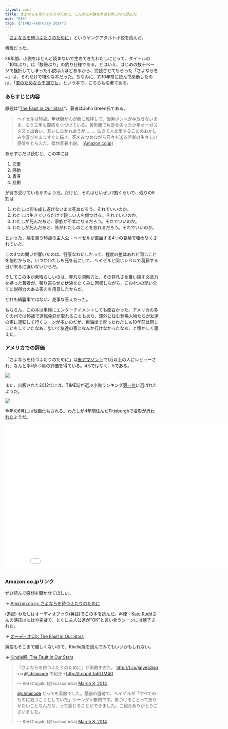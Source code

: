 ```yaml
---
layout: post
title: さよならを待つふたりのために。こんなに素敵な本は10年ぶりに読んだ
ogi: "016"
tags: ["1402-February 2014"]
---
```


「<a href="http://www.amazon.co.jp/gp/product/4001164051/ref=as_li_ss_tl?ie=UTF8&camp=247&creative=7399&creativeASIN=4001164051&linkCode=as2&tag=chibicode-22">さよならを待つふたりのために</a><img src="http://ir-jp.amazon-adsystem.com/e/ir?t=chibicode-22&l=as2&o=9&a=4001164051" width="1" height="1" border="0" alt="" style="border:none !important; margin:0px !important;" />」というヤングアダルト小説を読んだ。

素敵だった。

26年間、小説をほとんど読まないで生きてきたわたしにとって、タイトルの「10年ぶり」は「数冊ぶり」の釣り仕様である。とはいえ、はじめの数十ページで挫折してしまった小説は山ほどあるから、完読させてもらった「さよならを~」は、それだけで特別な本だった。ちなみに、約10年前に読んで感動したのは、「<a href="http://www.amazon.co.jp/gp/product/4151200436/ref=as_li_ss_tl?ie=UTF8&camp=247&creative=7399&creativeASIN=4151200436&linkCode=as2&tag=chibicode-22">君のためなら千回でも</a><img src="http://ir-jp.amazon-adsystem.com/e/ir?t=chibicode-22&l=as2&o=9&a=4151200436" width="1" height="1" border="0" alt="" style="border:none !important; margin:0px !important;" />」という本で、こちらも名著である。

### あらすじと内容

原題は"<a href="http://www.amazon.co.jp/gp/product/0141345659/ref=as_li_ss_tl?ie=UTF8&camp=247&creative=7399&creativeASIN=0141345659&linkCode=as2&tag=chibicode-22">The Fault in Our Stars</a><img src="http://ir-jp.amazon-adsystem.com/e/ir?t=chibicode-22&l=as2&o=9&a=0141345659" width="1" height="1" border="0" alt="" style="border:none !important; margin:0px !important;" />"、著者はJohn Green氏である。

> ヘイゼルは16歳。甲状腺がんが肺に転移して、酸素ボンベが手放せないまま、もう三年も闘病をつづけている。骨肉腫で片足を失った少年オーガスタスと出会い、互いにひかれあうが……。生きて人を愛することのおかしみや喜びをまっすぐに描き、死をみつめながら日々を送る若者の生々しい感情をとらえた、傑作青春小説。 (<a href="http://www.amazon.co.jp/gp/product/4001164051/ref=as_li_ss_tl?ie=UTF8&camp=247&creative=7399&creativeASIN=4001164051&linkCode=as2&tag=chibicode-22">Amazon.co.jp</a><img src="http://ir-jp.amazon-adsystem.com/e/ir?t=chibicode-22&l=as2&o=9&a=4001164051" width="1" height="1" border="0" alt="" style="border:none !important; margin:0px !important;" />)

あらすじだけ読むと、この本には

1. 恋愛
2. 感動
3. 青春
4. 悲劇

が待ち受けているかのようだ。だけど、それはせいぜい2割くらいで、残りの8割は

1. わたしは何も成し遂げないまま死ぬだろう。それでいいのか。
2. わたしは生きているだけで親しい人を傷つける。それでいいのか。
3. わたしが死んだあと、家族が不幸になるだろう。それでいいのか。
4. わたしが死んだあと、皆がわたしのことを忘れるだろう。それでいいのか。

といった、癌を患う16歳の主人公・ヘイゼルが直面する4つの葛藤で埋め尽くされていた。

この4つの問いが響いたのは、健康なわたしだって、程度の差はあれど同じことを悩むからだ。いつかわたしも死を前にして、ヘイゼルと同じレベルで葛藤する日が来るに違いないからだ。

そしてこの本が素晴らしいのは、非凡な洞察力と、その非凡さを覆い隠す文章力を持った著者が、張り巡らせた伏線をたくみに回収しながら、この4つの問い全てに説得力のある答えを用意したからだ。

どれも綺麗事ではない、見事な答えだった。

もちろん、この本は単純にエンターテイメントしても面白かった。アメリカの多くの州では16歳で運転免許が取れることもあり、郊外に住む登場人物たちが友達の家に運転して行くシーンが多いのだが、東海岸で育ったわたしも10年前は同じことをしていたなあ、歩いて友達の家になんか行けなかったなあ、と懐かしく思えた。

### アメリカでの評価

「さよならを待つふたりのために」は[米アマゾン](http://www.amazon.com/gp/product/0525478817)上で1万以上の人にレビューされ、なんと平均5つ星の評価を得ている。4.5ではなく、5である。

![](http://cl.ly/image/0g2o043V3b22/screenshot_2014-02-25_at_1_20_58_AM-2.jpg)

また、出版された2012年には、TIME誌が選ぶ小説ランキング[第一位](http://entertainment.time.com/2012/12/04/top-10-arts-lists/slide/john-green-the-fault-in-our-stars/)に選ばれたようだ。

![](http://cl.ly/image/221F0v1v1d1M/screenshot%202014-02-25%20at%2011.12.27%20AM.jpg)

今年の6月には[映画化](http://www.imdb.com/title/tt2582846)もされる。わたしが4年間住んだPittsburghで撮影が[行われた](http://www.post-gazette.com/ae/movies/2013/10/14/The-Fault-in-Our-Stars-shot-in-Pittsburgh-to-open-in-June/stories/201310140096)ようだ。

<iframe width="853" height="480" src="//www.youtube.com/embed/9ItBvH5J6ss?rel=0" frameborder="0" allowfullscreen></iframe><br>

### Amazon.co.jpリンク

ぜひ読んで感想を聞かせてほしい。

&rarr; <a href="http://www.amazon.co.jp/gp/product/4001164051/ref=as_li_ss_tl?ie=UTF8&camp=247&creative=7399&creativeASIN=4001164051&linkCode=as2&tag=chibicode-22">Amazon.co.jp: さよならを待つふたりのために</a><img src="http://ir-jp.amazon-adsystem.com/e/ir?t=chibicode-22&l=as2&o=9&a=4001164051" width="1" height="1" border="0" alt="" style="border:none !important; margin:0px !important;" />

(追記) わたしはオーディオブック(英語)でこの本を読んだ。声優・[Kate Rudd](https://twitter.com/katerudd)さんの演技はもはや完璧で、とくに主人公達が"OK"と言い合うシーンには魅了された。

&rarr; <a href="http://www.amazon.co.jp/gp/product/1455869910/ref=as_li_ss_tl?ie=UTF8&camp=247&creative=7399&creativeASIN=1455869910&linkCode=as2&tag=chibicode-22">オーディオCD: The Fault in Our Stars</a><img src="http://ir-jp.amazon-adsystem.com/e/ir?t=chibicode-22&l=as2&o=9&a=1455869910" width="1" height="1" border="0" alt="" style="border:none !important; margin:0px !important;" />

英語もそこまで難しくないので、Kindle版を読んでみてもいいかもしれない。

&rarr; <a href="http://www.amazon.co.jp/gp/product/B005ZOBNOI/ref=as_li_ss_tl?ie=UTF8&camp=247&creative=7399&creativeASIN=B005ZOBNOI&linkCode=as2&tag=chibicode-22">Kindle版: The Fault in Our Stars</a><img src="http://ir-jp.amazon-adsystem.com/e/ir?t=chibicode-22&l=as2&o=9&a=B005ZOBNOI" width="1" height="1" border="0" alt="" style="border:none !important; margin:0px !important;" />

<blockquote class="twitter-tweet" data-cards="hidden" lang="en"><p>『さよならを待つふたりのために』が素敵すぎた。 <a href="http://t.co/jaIye5zisq">http://t.co/jaIye5zisq</a> via <a href="https://twitter.com/chibicode">@chibicode</a> の紹介→<a href="http://t.co/nLToRLtM4G">http://t.co/nLToRLtM4G</a></p>&mdash; Kei Otagaki (@kcassandra) <a href="https://twitter.com/kcassandra/statuses/442286464538124288">March 8, 2014</a></blockquote>

<blockquote class="twitter-tweet" data-conversation="none" lang="en"><p><a href="https://twitter.com/chibicode">@chibicode</a> とっても素敵でした。最後の遺跡で、ヘイゲルが「すべてのものに気づこうとしていた」シーンが印象的です。気づけることってありがたいことなんだな、って感じることができました。ご紹介ありがとうございました。</p>&mdash; Kei Otagaki (@kcassandra) <a href="https://twitter.com/kcassandra/statuses/442285305857462272">March 8, 2014</a></blockquote>
